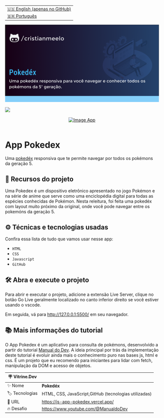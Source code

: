 <table align="right">
  <tr>
    <td>
      <a href="README-EN.md">🇺🇸 English (apenas no GitHub)</a>
    </td>
  </tr>
  <tr>
    <td>
      <a href="README.md">🇧🇷 Português</a>
    </td>
  </tr>
</table>

![](https://github.com/cristianmeelo/js-app-pokedex/blob/main/thumbnail.png?raw=true)

![](https://github.com/cristianmeelo/js-app-pokedex/blob/main/thumbnail-mockup.png?raw=true#vitrinedev)

<div align="center">
<a href="https://js-app-pokedex.vercel.app/">
  <img src="https://img.shields.io/badge/-CONFIRA%20AQUI-lightblue" alt="Image App" >
</a>
</div>

<br/>

# App Pokedex

Uma [pokedéx](https://pokemon.fandom.com/pt-br/wiki/Pok%C3%A9dex) responsiva que te permite navegar por todos os pokémons da geração 5.




## 🔨 Recursos do projeto

Uma Pokedex é um dispositivo eletrônico apresentado no jogo Pokémon e na série de anime que serve como uma enciclopédia digital para todas as espécies conhecidas de Pokémon. Nesta releitura, foi feita uma pokedéx com layout muito próximo da original, onde você pode navegar entre os pokemóns da geração 5.

## ⚙️ Técnicas e tecnologias usadas

Confira essa lista de tudo que vamos usar nesse app:

- `HTML`
- `CSS`
- `Javascript`
- `GitHub`

## 🛠️ Abra e execute o projeto

Para abrir e executar o projeto, adicione a extensão Live Server, clique no botão Go Live geralmente localizado no canto inferior direito se você estiver usando o vscode.

Em seguida, vá para http://127.0.0.1:5500/ em seu navegador.

## 📚 Mais informações do tutorial

O App Pokedex é um aplicativo para consulta de pokémons, desenvolvido a partir do tutorial [Manual do Dev](https://www.youtube.com/@ManualdoDev). A ideia principal por trás da implementação deste tutorial é evoluir ainda mais o conhecimento puro nas bases js, html e css. É um projeto que eu recomendo para iniciantes para lidar com fetch, manipulação da DOM e acesso de objetos.

| :placard: Vitrine.Dev |                                                       |
| --------------------- | ----------------------------------------------------- |
| :sparkles: Nome       | **Pokedéx**                                           |
| :label: Tecnologias   | HTML, CSS, JavaScript,GitHub (tecnologias utilizadas) |
| :rocket: URL          | https://js-app-pokedex.vercel.app/                    |
| :fire: Desafio        | https://www.youtube.com/@ManualdoDev                  |
